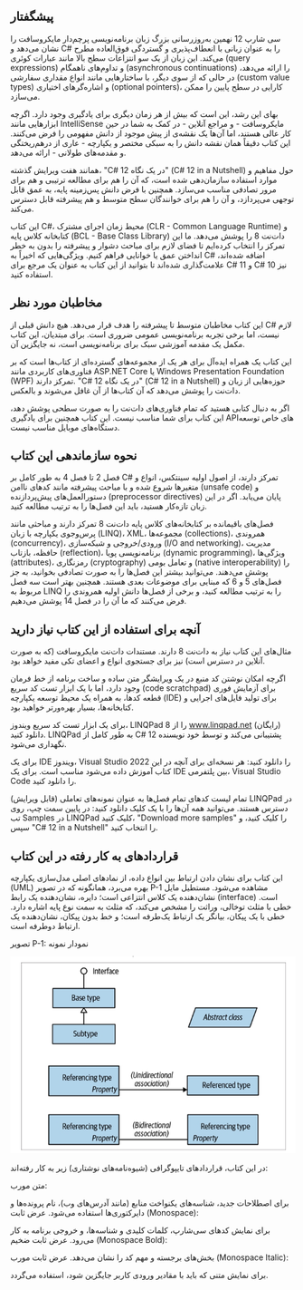 ## پیشگفتار

سی شارپ 12 نهمین به‌روزرسانی بزرگ زبان برنامه‌نویسی پرچم‌دار مایکروسافت را نشان می‌دهد و C# را به عنوان زبانی با انعطاف‌پذیری و گستردگی فوق‌العاده مطرح می‌کند. این زبان از یک سو انتزاعات سطح بالا مانند عبارات کوئری (query expressions) و تداوم‌های ناهمگام (asynchronous continuations) را ارائه می‌دهد، در حالی که از سوی دیگر، با ساختارهایی مانند انواع مقداری سفارشی (custom value types) و اشاره‌گرهای اختیاری (optional pointers)، کارایی در سطح پایین را ممکن می‌سازد.

بهای این رشد، این است که بیش از هر زمان دیگری برای یادگیری وجود دارد. اگرچه ابزارهایی مانند IntelliSense مایکروسافت - و مراجع آنلاین - در کمک به شما در حین کار عالی هستند، اما آن‌ها یک نقشه‌ی از پیش موجود از دانش مفهومی را فرض می‌کنند. این کتاب دقیقاً همان نقشه دانش را به سبکی مختصر و یکپارچه - عاری از درهم‌ریختگی و مقدمه‌های طولانی - ارائه می‌دهد.

همانند هفت ویرایش گذشته، "C# 12 در یک نگاه" (C# 12 in a Nutshell) حول مفاهیم و موارد استفاده سازمان‌دهی شده است، که آن را هم برای مطالعه ترتیبی و هم برای مرور تصادفی مناسب می‌سازد. همچنین با فرض دانش پس‌زمینه پایه، به عمق قابل توجهی می‌پردازد، و آن را هم برای خوانندگان سطح متوسط و هم پیشرفته قابل دسترس می‌کند.

این کتاب C#، محیط زمان اجرای مشترک (CLR - Common Language Runtime) و کتابخانه کلاس پایه (BCL - Base Class Library) دات‌نت 8 را پوشش می‌دهد. ما این تمرکز را انتخاب کرده‌ایم تا فضای لازم برای مباحث دشوار و پیشرفته را بدون به خطر انداختن عمق یا خوانایی فراهم کنیم. ویژگی‌هایی که اخیراً به C# اضافه شده‌اند، علامت‌گذاری شده‌اند تا بتوانید از این کتاب به عنوان یک مرجع برای C# 11 و C# 10 نیز استفاده کنید.

## مخاطبان مورد نظر

این کتاب مخاطبان متوسط تا پیشرفته را هدف قرار می‌دهد. هیچ دانش قبلی از C# لازم نیست، اما برخی تجربه برنامه‌نویسی عمومی ضروری است. برای مبتدیان، این کتاب مکمل یک مقدمه آموزشی سبک برای برنامه‌نویسی است، نه جایگزین آن.

این کتاب یک همراه ایده‌آل برای هر یک از مجموعه‌های گسترده‌ای از کتاب‌ها است که بر فناوری‌های کاربردی مانند ASP.NET Core یا Windows Presentation Foundation (WPF) تمرکز دارند. "C# 12 در یک نگاه" (C# 12 in a Nutshell) حوزه‌هایی از زبان و دات‌نت را پوشش می‌دهد که آن کتاب‌ها از آن غافل می‌شوند و بالعکس.

اگر به دنبال کتابی هستید که تمام فناوری‌های دات‌نت را به صورت سطحی پوشش دهد، این کتاب برای شما مناسب نیست. این کتاب همچنین برای یادگیری APIهای خاص توسعه دستگاه‌های موبایل مناسب نیست.

## نحوه سازماندهی این کتاب

فصل 2 تا فصل 4 به طور کامل بر C# تمرکز دارند، از اصول اولیه سینتکس، انواع و متغیرها شروع شده و با مباحث پیشرفته مانند کدهای ناامن (unsafe code) و دستورالعمل‌های پیش‌پردازنده (preprocessor directives) پایان می‌یابد. اگر در این زبان تازه‌کار هستید، باید این فصل‌ها را به ترتیب مطالعه کنید.

فصل‌های باقیمانده بر کتابخانه‌های کلاس پایه دات‌نت 8 تمرکز دارند و مباحثی مانند پرس‌وجوی یکپارچه با زبان (LINQ)، XML، مجموعه‌ها (collections)، همروندی (concurrency)، ورودی/خروجی و شبکه‌سازی (I/O and networking)، مدیریت حافظه، بازتاب (reflection)، برنامه‌نویسی پویا (dynamic programming)، ویژگی‌ها (attributes)، رمزنگاری (cryptography) و تعامل بومی (native interoperability) را پوشش می‌دهند. می‌توانید بیشتر این فصل‌ها را به صورت تصادفی بخوانید، به جز فصل‌های 5 و 6 که مبنایی برای موضوعات بعدی هستند. همچنین بهتر است سه فصل مربوط به LINQ را به ترتیب مطالعه کنید، و برخی از فصل‌ها دانش اولیه همروندی را فرض می‌کنند که ما آن را در فصل 14 پوشش می‌دهیم.

## آنچه برای استفاده از این کتاب نیاز دارید

مثال‌های این کتاب نیاز به دات‌نت 8 دارند. مستندات دات‌نت مایکروسافت (که به صورت آنلاین در دسترس است) نیز برای جستجوی انواع و اعضای تکی مفید خواهد بود.

اگرچه امکان نوشتن کد منبع در یک ویرایشگر متن ساده و ساخت برنامه از خط فرمان وجود دارد، اما با یک ابزار تست کد سریع (code scratchpad) برای آزمایش فوری قطعه کدها، به همراه یک محیط توسعه یکپارچه (IDE) برای تولید فایل‌های اجرایی و کتابخانه‌ها، بسیار بهره‌ورتر خواهید بود.

برای یک ابزار تست کد سریع ویندوز، LINQPad 8 را از www.linqpad.net (رایگان) دانلود کنید. LINQPad به طور کامل از C# 12 پشتیبانی می‌کند و توسط خود نویسنده نگهداری می‌شود.

برای یک IDE ویندوز، Visual Studio 2022 را دانلود کنید: هر نسخه‌ای برای آنچه در این کتاب آموزش داده می‌شود مناسب است. برای یک IDE بین پلتفرمی، Visual Studio Code را دانلود کنید.

تمام لیست کدهای تمام فصل‌ها به عنوان نمونه‌های تعاملی (قابل ویرایش) LINQPad در دسترس هستند. می‌توانید همه آن‌ها را با یک کلیک دانلود کنید: در پایین سمت چپ، روی تب Samples در LINQPad کلیک کنید، "Download more samples" را کلیک کنید، و سپس "C# 12 in a Nutshell" را انتخاب کنید.

## قراردادهای به کار رفته در این کتاب

این کتاب برای نشان دادن ارتباط بین انواع داده، از نمادهای اصلی مدل‌سازی یکپارچه (UML) بهره می‌برد، همانگونه که در تصویر P-1 مشاهده می‌شود. مستطیل مایل نشان‌دهنده یک کلاس انتزاعی است؛ دایره، نشان‌دهنده یک رابط (interface) است. خطی با مثلث توخالی، وراثت را مشخص می‌کند، که مثلث به سمت نوع پایه اشاره دارد. خطی با یک پیکان، بیانگر یک ارتباط یک‌طرفه است؛ و خط بدون پیکان، نشان‌دهنده یک ارتباط دوطرفه است.

تصویر P-1: نمودار نمونه

<div align="center">
  
  ![Conventions-UsedThis-Book](../../assets/image/Preface01.jpeg) 
  
</div>


در این کتاب، قراردادهای تایپوگرافی (شیوه‌نامه‌های نوشتاری) زیر به کار رفته‌اند:

متن مورب:

برای اصطلاحات جدید، شناسه‌های یکنواخت منابع (مانند آدرس‌های وب)، نام پرونده‌ها و دایرکتوری‌ها استفاده می‌شود.
عرض ثابت (Monospace):

برای نمایش کدهای سی‌شارپ، کلمات کلیدی و شناسه‌ها، و خروجی برنامه به کار می‌رود.
عرض ثابت ضخیم (Monospace Bold):

بخش‌های برجسته و مهم کد را نشان می‌دهد.
عرض ثابت مورب (Monospace Italic):

برای نمایش متنی که باید با مقادیر ورودی کاربر جایگزین شود، استفاده می‌گردد.
